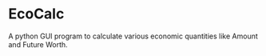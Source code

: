 # EcoCalc
A python GUI program to calculate various economic quantities like Amount and Future Worth.
